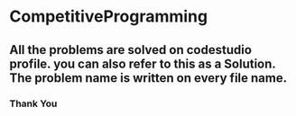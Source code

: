 # CompetitiveProgramming

## All the problems are solved on codestudio profile. you can also refer to this as a Solution. The problem name is written on every file name.

### Thank You
